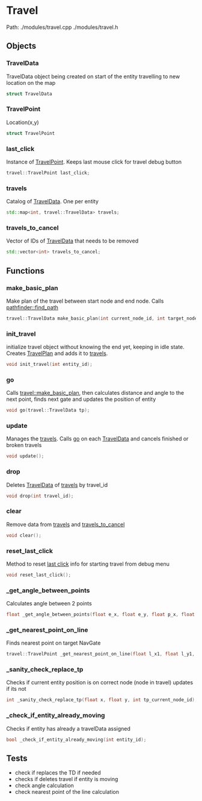 # Travel
Path: ./modules/travel.cpp   ./modules/travel.h


## Objects

### TravelData
TravelData object being created on start of the entity travelling to new location on the map
```c++
struct TravelData
```

### TravelPoint
Location(x,y)
```c++
struct TravelPoint
```

### last_click
Instance of [TravelPoint](travel.md#TravelPoint). Keeps last mouse click for travel debug button
```c++
travel::TravelPoint last_click;
```

### travels
Catalog of [TravelData](travel.md#TravelData). One per entity
```c++
std::map<int, travel::TravelData> travels;
```

### travels_to_cancel
Vector of IDs of  [TravelData](travel.md#TravelData) that needs to be removed
```c++
std::vector<int> travels_to_cancel;
```


## Functions

### make_basic_plan
Make plan of the travel between start node and end node. Calls [pathfinder::find_path](pathfinder.md#find_path)
```c++
travel::TravelData make_basic_plan(int current_node_id, int target_node_id);
```

### init_travel
initialize travel object without knowing the end yet, keeping in idle state. Creates [TravelPlan](travel.md#TravelPlan) and adds it to [travels](travel.md#travels).
```c++
void init_travel(int entity_id);
```

### go
Calls [travel::make_basic_plan](travel.md#make_basic_plan), then calculates distance and angle to the next point, finds next gate and updates the position of entity
```c++
void go(travel::TravelData tp);
```

### update
Manages the [travels](travel.md#travels). Calls [go](travel.md#go) on each [TravelData](travel.md#TravelData) and cancels finished or broken travels
```c++
void update();
```

### drop
Deletes [TravelData](travel.md#TravelData) of [travels](travel.md#travels) by travel_id
```c++
void drop(int travel_id);
```

### clear
Remove data from [travels](travel.md#travels) and [travels_to_cancel](travel.md#travels_to_cancel)
```c++
void clear();
```

### reset_last_click
Method to reset [last click](travel.md#last_click) info for starting travel from debug menu
```c++
void reset_last_click();
```



### _get_angle_between_points
Calculates angle between 2 points
```c++
float _get_angle_between_points(float e_x, float e_y, float p_x, float p_y);
```

### _get_nearest_point_on_line
Finds nearest point on target NavGate
```c++
travel::TravelPoint _get_nearest_point_on_line(float l_x1, float l_y1, float l_x2, float l_y2, float p_x, float p_y);
```

### _sanity_check_replace_tp
Checks if current entity position is on correct node (node in travel) updates if its not
```c++
int _sanity_check_replace_tp(float x, float y, int tp_current_node_id);
```

### _check_if_entity_already_moving
Checks if entity has already a travelData assigned
```c++
bool _check_if_entity_already_moving(int entity_id);
```

## Tests
- check if replaces the TD if needed
- checks if deletes travel if entity is moving
- check angle calculation
- check nearest point of the line calculation

